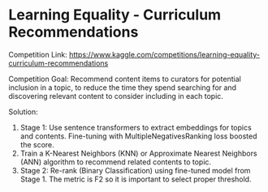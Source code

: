 # Learning Equality - Curriculum Recommendations

Competition Link: https://www.kaggle.com/competitions/learning-equality-curriculum-recommendations

Competition Goal: Recommend content items to curators for potential inclusion in a topic, to reduce the time they spend searching for and discovering relevant content to consider including in each topic.

Solution:

1. Stage 1: Use sentence transformers to extract embeddings for topics and contents. Fine-tuning with MultipleNegativesRanking loss boosted the score.
2. Train a K-Nearest Neighbors (KNN) or Approximate Nearest Neighbors (ANN) algorithm to recommend related contents to topic.
3. Stage 2: Re-rank (Binary Classification) using fine-tuned model from Stage 1. The metric is F2 so it is important to select proper threshold. 


